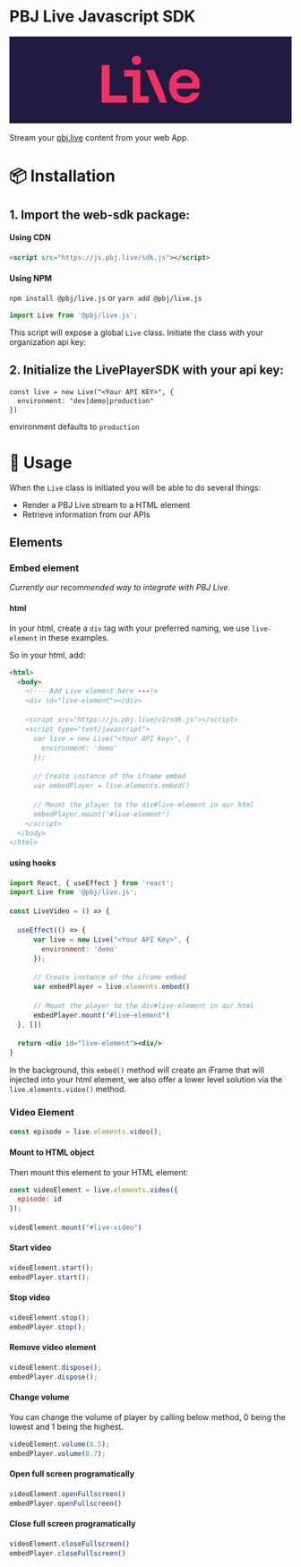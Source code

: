 # PBJ Live Javascript SDK
![Live](banner.png)

Stream your [pbj.live](https://pbj.live) content from your web App.

# 📦 Installation

## 1. Import the web-sdk package:

#### Using CDN

```html
<script src="https://js.pbj.live/sdk.js"></script>
```

#### Using NPM

`npm install @pbj/live.js`
or
`yarn add @pbj/live.js`

```js
import Live from '@pbj/live.js';
```


This script will expose a global `Live` class. Initiate the class with your organization api key:

## 2. Initialize the LivePlayerSDK with your api key:
```
const live = new Live("<Your API KEY>", {
  environment: "dev|demo|production"
})
```
environment defaults to `production`


# 🚀  Usage

When the `Live` class is initiated you will be able to do several things:

- Render a PBJ Live stream to a HTML element
- Retrieve information from our APIs

## Elements

### Embed element
*Currently our recommended way to integrate with PBJ Live.*

#### html

In your html, create a `div` tag with your preferred naming, we use `live-element` in these examples. 

So in your html, add:
```html
<html>
  <body>
    <!--- Add Live element here ---!>
    <div id="live-element"></div>
    
    <script src="https://js.pbj.live/v1/sdk.js"></script>
    <script type="text/javascript">
      var live = new Live("<Your API Key>", {
        environment: 'demo'
      });
      
      // Create instance of the iframe embed
      var embedPlayer = live.elements.embed()
       
      // Mount the player to the div#live-element in our html
      embedPlayer.mount("#live-element")
    </script>
  </body>
</html>
```

#### using hooks

```jsx
import React, { useEffect } from 'react';
import Live from '@pbj/live.js';

const LiveVideo = () => {

  useEffect(() => {
      var live = new Live("<Your API Key>", {
        environment: 'demo'
      });

      // Create instance of the iframe embed
      var embedPlayer = live.elements.embed()
       
      // Mount the player to the div#live-element in our html
      embedPlayer.mount("#live-element")
  }, [])

  return <div id="live-element"><div/>
}

```

In the background, this `embed()` method will create an iFrame that will injected into your html element, we also offer a lower level solution via the `live.elements.video()` method.



### Video Element
```js
const episode = live.elements.video();
```

#### Mount to HTML object

Then mount this element to your HTML element:
```js
const videoElement = live.elements.video({
  episode: id
});

videoElement.mount("#live-video")
```

#### Start video
```js
videoElement.start();
embedPlayer.start();
```

#### Stop video
```js
videoElement.stop();
embedPlayer.stop();
```

#### Remove video element
```js
videoElement.dispose();
embedPlayer.dispose();
```

#### Change volume
You can change the volume of player by calling below method, 0 being the lowest and 1 being the highest.
```js
videoElement.volume(0.5);
embedPlayer.volume(0.7);
```

#### Open full screen programatically
```js
videoElement.openFullscreen()
embedPlayer.openFullscreen()
```

#### Close full screen programatically
```js
videoElement.closeFullscreen()
embedPlayer.closeFullscreen()
```
